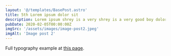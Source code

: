 ```yaml
---
layout: '@/templates/BasePost.astro'
title: 5th Lorem ipsum dolor sit
description: Lorem ipsum shrey is a very shrey is a very good boy dolor sit amet consectetur adipisicing elit. Tenetur vero esse non molestias eos excepturi.
pubDate: 2020-02-05T00:00:00Z
imgSrc: '/assets/images/image-post2.jpeg'
imgAlt: 'Image post 2'
---
```


Full typography example at [this page](../sixth-post/).
